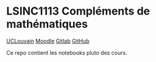 # LSINC1113 Compléments de mathématiques

[UCLouvain](https://uclouvain.be/cours-2024-lsinc1113)
[Moodle](https://moodle.uclouvain.be/enrol/index.php?id=5040)
[Gitlab](https://forge.uclouvain.be/blegat/lsinc1113)
[GitHub](https://github.com/blegat/LSINC1113)

Ce repo contient les notebooks pluto des cours.
